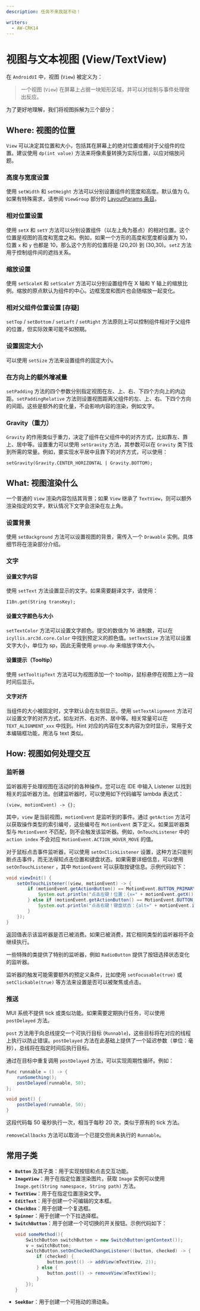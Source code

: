 ```yaml
---
description: 任务不来我就不动！

writers:
  - AW-CRK14
---
```


# 视图与文本视图 (View/TextView)

在 `AndroidUI` 中，视图 (`View`) 被定义为：

> 一个视图 (`View`) 在屏幕上占据一块矩形区域，并可以对绘制与事件处理做出反应。

为了更好地理解，我们将视图拆解为三个部分：

## Where: 视图的位置

`View` 可以决定其位置和大小，包括其在屏幕上的绝对位置或相对于父组件的位置。建议使用 `dp(int value)`
方法来将像素量转换为实际位置，以应对缩放问题。

### 高度与宽度设置

使用 `setWidth` 和 `setHeight` 方法可以分别设置组件的宽度和高度。默认值为 0。如果有特殊需求，请参阅 `ViewGroup`
部分的 [LayoutParams 条目](./viewgroup#LayoutParams)。

### 相对位置设置

使用 `setX` 和 `setY` 方法可以分别设置组件（以左上角为基点）的相对位置。这个位置是视图的高度和宽度之和。例如，如果一个方形的高度和宽度都设置为
10，位置 `x` 和 `y` 也都是 10，那么这个方形的位置将是 (20,20) 到 (30,30)。`setZ` 方法用于控制组件间的遮挡关系。

### 缩放设置

使用 `setScaleX` 和 `setScaleY` 方法可以分别设置组件在 X 轴和 Y 轴上的缩放比例。缩放的原点默认为组件的中心。边框宽度和图片也会随缩放一起变化。

### 相对父组件位置设置 [存疑]

`setTop` / `setBottom` / `setLeft` / `setRight` 方法原则上可以控制组件相对于父组件的位置，但实际效果可能不如预期。

### 设置固定大小

可以使用 `setSize` 方法来设置组件的固定大小。

### 在方向上的额外增减量

`setPadding` 方法的四个参数分别指定视图在左、上、右、下四个方向上的内边距。`setPaddingRelative`
方法则设置视图距离父组件的左、上、右、下四个方向的间距。这些是额外的变化量，不会影响内容的渲染，例如文字。

### Gravity（重力）

`Gravity` 的作用类似于重力，决定了组件在父组件中的对齐方式，比如靠左、靠上、居中等。设置重力可以使用 `setGravity`
方法，其参数可以在 `Gravity` 类下找到所需的常量。例如，要实现水平居中且靠下的对齐方式，可以使用：

```
setGravity(Gravity.CENTER_HORIZONTAL | Gravity.BOTTOM);
```

## What: 视图渲染什么

一个普通的 `View` 渲染内容包括其背景；如果 `View` 继承了 `TextView`，则可以额外渲染指定的文字，默认情况下文字会渲染在左上角。

### 设置背景

使用 `setBackground` 方法可以设置视图的背景，需传入一个 `Drawable` 实例。具体细节将在渲染部分介绍。

### 文字

#### 设置文字内容

使用 `setText` 方法设置显示的文字。如果需要翻译文字，请使用：

```
I18n.get(String transKey);
```

#### 设置文字颜色与大小

`setTextColor` 方法可以设置文字颜色。提交的数值为 16 进制数，可以在 `icyllis.arc3d.core.Color`
中找到预定义的颜色值。`setTextSize` 方法可以设置文字大小，单位为 sp，因此无需使用 `group.dp` 来缩放字体大小。

#### 设置提示（Tooltip）

使用 `setTooltipText` 方法可以为视图添加一个 tooltip，鼠标悬停在视图上方一段时间后显示。

#### 文字对齐

当组件的大小被固定时，文字默认会在左侧显示。使用 `setTextAlignment`
方法可以设置文字的对齐方式，如左对齐、右对齐、居中等。相关常量可以在 `TEXT_ALIGNMENT_xxx` 中找到。Hint
对应的内容在文本内容为空时显示，常用于文本编辑框功能，用法与 text 类似。

## How: 视图如何处理交互

### 监听器

监听器用于处理视图在活动时的各种操作。您可以在 IDE 中输入 Listener 以找到相关的监听器方法。创建监听器时，可以使用如下代码编写
lambda 表达式：

```
(view, motionEvent) -> {};
```

其中，`view` 是当前视图，`motionEvent` 是监听到的事件。通过 `getAction`
方法可以获取操作类型的索引编号，这些编号在 `MotionEvent` 类下定义。如果监听器类型与 `MotionEvent`
不匹配，则不会触发该监听器。例如，`OnTouchListener` 中的 `action index` 不会对应 `MotionEvent.ACTION_HOVER_MOVE` 的值。

对于鼠标点击事件监听器，可以使用 `setOnClickListener`
设置，这种方法只能判断点击事件，而无法得知点击位置和键盘状态。如果需要详细信息，可以使用 `setOnTouchListener`
，其中 `MotionEvent` 可以获取按键信息。示例代码如下：

```java
void viewInit() {
    setOnTouchListener((view, motionEvent) -> {
        if (motionEvent.getActionButton() == MotionEvent.BUTTON_PRIMARY) {
            System.out.println("点击左键！位置：{x=" + motionEvent.getX() + ", y=" + motionEvent.getY() + "}");
        } else if (motionEvent.getActionButton() == MotionEvent.BUTTON_SECONDARY) {
            System.out.println("点击右键！键盘状态：{alt=" + motionEvent.isAltPressed() + ", shift=" + motionEvent.isShiftPressed() + "}");
        }
    });
}
```

返回值表示该监听器是否已被消费。如果已被消费，其它相同类型的监听器将不会继续执行。

一些特殊的类提供了特别的监听器，例如 `RadioButton` 提供了按钮选择状态变化的监听器。

监听器的触发可能需要额外的预定义条件，比如使用 `setFocusable(true)` 或 `setClickable(true)` 等方法来设置是否可以被聚焦或点击。

### 推送

MUI 系统不提供 tick 或类似功能。如果需要定期执行任务，可以使用 `postDelayed` 方法。

`post` 方法用于向总线提交一个可执行目标 (`Runnable`)，这些目标将在对应的线程上执行以防止错误。`postDelayed`
方法在此基础上提供了一个延迟参数（单位：毫秒），总线将在指定时间后执行目标。

通过在目标中重复调用 `postDelayed` 方法，可以实现周期性循环。例如：

```java
Func runnable = () -> {
    runSomething();
    postDelayed(runnable, 50);
};

void post() {
    postDelayed(runnable, 50);
}
```

这段代码每 50 毫秒执行一次，相当于每秒 20 次，类似于原有的 tick 方法。

`removeCallbacks` 方法可以取消一个已提交但尚未执行的 `Runnable`。

## 常用子类

- **`Button`** 及其子类：用于实现按钮和点击交互功能。
- **`ImageView`**：用于在指定位置渲染图片。获取 `Image` 实例可以使用 `Image.get(String namespace, String path)` 方法。
- **`TextView`**：用于在指定位置渲染文字。
- **`EditText`**：用于创建一个可编辑的文本框。
- **`CheckBox`**：用于创建一个复选框。
- **`Spinner`**：用于创建一个下拉选择框。
- **`SwitchButton`**：用于创建一个可切换的开关按钮。示例代码如下：
    ```java
    void someMethod(){
        SwitchButton switchButton = new SwitchButton(getContext());
        v = switchButton;
        switchButton.setOnCheckedChangeListener((button, checked) -> {
            if (checked) {
                button.post(() -> addView(mTextView, 2));
            } else {
                button.post(() -> removeView(mTextView));
            }
        });
    }
    ```
- **`SeekBar`**：用于创建一个可拖动的滑动条。